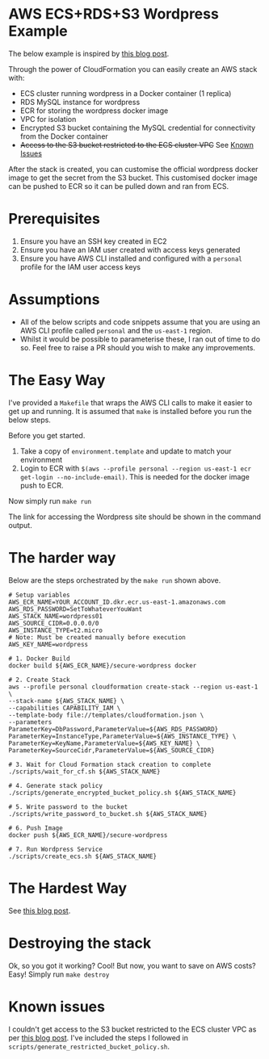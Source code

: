 # AWS ECS+RDS+S3 Wordpress Example

The below example is inspired by [this blog post](https://aws.amazon.com/blogs/security/how-to-manage-secrets-for-amazon-ec2-container-service-based-applications-by-using-amazon-s3-and-docker/).

Through the power of CloudFormation you can easily create an AWS stack with:
- ECS cluster running wordpress in a Docker container (1 replica)
- RDS MySQL instance for wordpress
- ECR for storing the wordpress docker image
- VPC for isolation
- Encrypted S3 bucket containing the MySQL credential for connectivity from the Docker container
- ~~Access to the S3 bucket restricted to the ECS cluster VPC~~ See [Known Issues](https://github.com/craigbarrau/aws-ecs-wordpress#known-issues)

After the stack is created, you can customise the official
wordpress docker image to get the secret from the S3 bucket.
This customised docker image can be pushed to ECR so it can
be pulled down and ran from ECS.

# Prerequisites

1. Ensure you have an SSH key created in EC2
2. Ensure you have an IAM user created with access keys generated
3. Ensure you have AWS CLI installed and configured with a `personal` profile for the IAM user access keys

# Assumptions

- All of the below scripts and code snippets assume that you are using
an AWS CLI profile called `personal` and the `us-east-1` region.
- Whilst it would be possible to parameterise these, I ran out of time
to do so. Feel free to raise a PR should you wish to make any improvements.

# The Easy Way

I've provided a `Makefile` that wraps the AWS CLI calls
to make it easier to get up and running. It is assumed that
`make` is installed before you run the below steps.

Before you get started.
1. Take a copy of `environment.template` and update to match your environment
2. Login to ECR with `$(aws --profile personal --region us-east-1 ecr get-login --no-include-email)`. This is needed for the docker image push to ECR.

Now simply run
`make run`

The link for accessing the Wordpress site should be shown in the command output.

# The harder way

Below are the steps orchestrated by the `make run` shown above.

```
# Setup variables
AWS_ECR_NAME=YOUR_ACCOUNT_ID.dkr.ecr.us-east-1.amazonaws.com
AWS_RDS_PASSWORD=SetToWhateverYouWant
AWS_STACK_NAME=wordpress01
AWS_SOURCE_CIDR=0.0.0.0/0
AWS_INSTANCE_TYPE=t2.micro
# Note: Must be created manually before execution
AWS_KEY_NAME=wordpress

# 1. Docker Build
docker build ${AWS_ECR_NAME}/secure-wordpress docker

# 2. Create Stack
aws --profile personal cloudformation create-stack --region us-east-1 \
--stack-name ${AWS_STACK_NAME} \
--capabilities CAPABILITY_IAM \
--template-body file://templates/cloudformation.json \
--parameters ParameterKey=DbPassword,ParameterValue=${AWS_RDS_PASSWORD}
ParameterKey=InstanceType,ParameterValue=${AWS_INSTANCE_TYPE} \
ParameterKey=KeyName,ParameterValue=${AWS_KEY_NAME} \
ParameterKey=SourceCidr,ParameterValue=${AWS_SOURCE_CIDR}

# 3. Wait for Cloud Formation stack creation to complete
./scripts/wait_for_cf.sh ${AWS_STACK_NAME}

# 4. Generate stack policy
./scripts/generate_encrypted_bucket_policy.sh ${AWS_STACK_NAME}

# 5. Write password to the bucket
./scripts/write_password_to_bucket.sh ${AWS_STACK_NAME}

# 6. Push Image
docker push ${AWS_ECR_NAME}/secure-wordpress

# 7. Run Wordpress Service
./scripts/create_ecs.sh ${AWS_STACK_NAME}
```

# The Hardest Way

See [this blog post](https://aws.amazon.com/blogs/security/how-to-manage-secrets-for-amazon-ec2-container-service-based-applications-by-using-amazon-s3-and-docker/).

# Destroying the stack

Ok, so you got it working? Cool!
But now, you want to save on AWS costs? Easy!
Simply run `make destroy`

# Known issues

I couldn't get access to the S3 bucket restricted to the ECS cluster VPC as per [this blog post](https://aws.amazon.com/blogs/security/how-to-manage-secrets-for-amazon-ec2-container-service-based-applications-by-using-amazon-s3-and-docker/). I've included the steps I followed in `scripts/generate_restricted_bucket_policy.sh`.  
